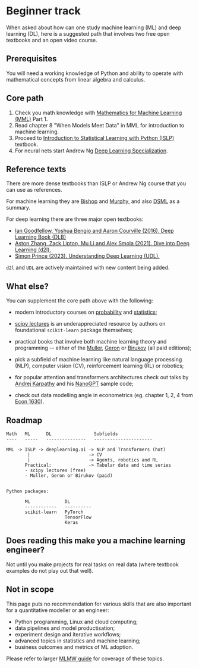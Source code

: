 # Beginner track

When asked about how can one study machine learning (ML) and deep learning (DL),
here is a suggested path that involves two free open textbooks and
an open video course.

## Prerequisites

You will need a working knowledge of Python and ability
to operate with mathematical concepts from linear algebra and calculus.

## Core path

1. Check you math knowledge with
   [Mathematics for Machine Learning (MML)](https://mml-book.github.io/) Part 1.
2. Read chapter 8 "When Models Meet Data" in MML for introduction to machine learning.
3. Proceed to
   [Introduction to Statistical Learning with Python (ISLP)](https://www.statlearning.com/)
   textbook.
4. For neural nets start Andrew Ng [Deep Learning Specialization][dls].

[dls]: https://www.deeplearning.ai/courses/deep-learning-specialization/

## Reference texts

There are more dense textbooks than ISLP or Andrew Ng course that you can use as references.

For machine learning they are
[Bishop](https://www.microsoft.com/en-us/research/uploads/prod/2006/01/Bishop-Pattern-Recognition-and-Machine-Learning-2006.pdf)
and [Murphy](https://probml.github.io/pml-book/book1.html),
and also [DSML](https://people.smp.uq.edu.au/DirkKroese/DSML/) as a summary.

For deep learning there are three major open textbooks:

- [Ian Goodfellow, Yoshua Bengio and Aaron Courville (2016). Deep Learning Book (DLB)](https://www.deeplearningbook.org/)
- [Aston Zhang, Zack Lipton, Mu Li and Alex Smola (2021). Dive into Deep Learning (d2l).](https://d2l.ai/)
- [Simon Prince (2023). Understanding Deep Learning (UDL).](https://udlbook.github.io/udlbook/)

`d2l` and `UDL` are actively maintained with new content being added.

## What else?

You can supplement the core path above with the following:

- modern introductory courses on [probability](https://probability4datascience.com/)
  and [statistics](https://jverzani.github.io/UsingJ/index.html);

- [scipy lectures](https://lectures.scientific-python.org/) is an
  underappreciated resource by authors on foundational `scikit-learn`
  package themselves;

- practical books that involve both machine learning theory and programming
  -- either of the [Muller](https://amueller.github.io/#book),
  [Geron](https://www.oreilly.com/library/view/hands-on-machine-learning/9781098125967/)
  or [Birukov](https://themlbook.com/) (all paid editions);

- pick a subfield of machine learning like natural language processing (NLP),
  computer vision (CV), reinforcement learning (RL) or robotics;

- for popular attention and transformers architectures check out talks by
  [Andrej Karpathy](https://karpathy.ai/)
  and his [NanoGPT](https://github.com/karpathy/nanoGPT) sample code;

- check out data modelling angle in econometrics (eg. chapter 1, 2, 4 from [Econ 1630](https://github.com/jonathandroth/Econ1630_Github)).

## Roadmap

```
Math   ML      DL                Subfields
----   -----   ---------------   ----------------------

MML -> ISLP -> deeplearning.ai -> NLP and Transformers (hot)
        |                      -> CV
        |                      -> Agents, robotics and RL
       Practical:              -> Tabular data and time series
       - scipy lectures (free)
       - Muller, Geron or Birukov (paid)


Python packages:

       ML             DL
       ------------   ----------
       scikit-learn   PyTorch
                      TensorFlow
                      Keras
```

## Does reading this make you a machine learning engineer?

Not until you make projects for real tasks on real data
(where textbook examples do not play out that well).

## Not in scope

This page puts no recommendation for various skills
that are also important for a quantitative modeller or an engineer:

- Python programming, Linux and cloud computing;
- data pipelines and model productisation;
- experiment design and iterative workflows;
- advanced topics in statistics and machine learning;
- business outcomes and metrics of ML adoption.

Please refer to larger [MLMW guide](mlmw.md) for coverage of these topics.

<!--

## Engineering and data path

```
Linux -> Python -> Data processing -> Cloud -> Orchestration
                   - SQL/NoSQL        - AWS    - Apache Airflow
                   - Hadoop/Spark     - GCS
                                      - Azure

```
-->
